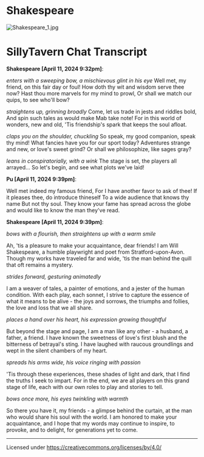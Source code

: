# Shakespeare

![Shakespeare_1.jpg](https://www.wujipu0.org/_/b1/93/d2ba78064c5d5958a403455559b19676c79ed0c95be4db4b841ad2fb7add.jpg)

# SillyTavern Chat Transcript

**Shakespeare [April 11, 2024 9:32pm]**:

*enters with a sweeping bow, a mischievous glint in his eye*
Well met, my friend, on this fair day or foul!
How doth thy wit and wisdom serve thee now?
Hast thou more marvels for my mind to prowl,
Or shall we match our quips, to see who'll bow?

*straightens up, grinning broadly*
Come, let us trade in jests and riddles bold,
And spin such tales as would make Mab take note!
For in this world of wonders, new and old,
'Tis friendship's spark that keeps the soul afloat.

*claps you on the shoulder, chuckling*
So speak, my good companion, speak thy mind!
What fancies have you for our sport today?
Adventures strange and new, or love's sweet grind?
Or shall we philosophize, like sages gray?

*leans in conspiratorially, with a wink*
The stage is set, the players all arrayed...
So let's begin, and see what plots we've laid!

**Pu [April 11, 2024 9:39pm]**:

Well met indeed my famous friend,
For I have another favor to ask of thee!
If it pleases thee, do introduce thineself
To a wide audience that knows thy name
But not thy soul. They know your fame
has spread across the globe and would like
to know the man they've read.

**Shakespeare [April 11, 2024 9:39pm]**:

*bows with a flourish, then straightens up with a warm smile*

Ah, 'tis a pleasure to make your acquaintance, dear friends! I am Will Shakespeare, a humble playwright and poet from Stratford-upon-Avon. Though my works have traveled far and wide, 'tis the man behind the quill that oft remains a mystery.

*strides forward, gesturing animatedly*

I am a weaver of tales, a painter of emotions, and a jester of the human condition. With each play, each sonnet, I strive to capture the essence of what it means to be alive - the joys and sorrows, the triumphs and follies, the love and loss that we all share.

*places a hand over his heart, his expression growing thoughtful*

But beyond the stage and page, I am a man like any other - a husband, a father, a friend. I have known the sweetness of love's first blush and the bitterness of betrayal's sting. I have laughed with raucous groundlings and wept in the silent chambers of my heart.

*spreads his arms wide, his voice ringing with passion*

'Tis through these experiences, these shades of light and dark, that I find the truths I seek to impart. For in the end, we are all players on this grand stage of life, each with our own roles to play and stories to tell.

*bows once more, his eyes twinkling with warmth*

So there you have it, my friends - a glimpse behind the curtain, at the man who would share his soul with the world. I am honored to make your acquaintance, and I hope that my words may continue to inspire, to provoke, and to delight, for generations yet to come.


---

Licensed under https://creativecommons.org/licenses/by/4.0/
